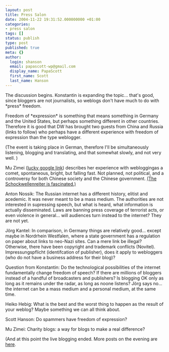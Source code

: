 ```yaml
---
layout: post
title: Press Salon
date: 2004-11-22 19:31:52.000000000 +01:00
categories:
- press salon
tags: []
status: publish
type: post
published: true
meta: {}
author:
  login: shanson
  email: papascott-wp@gmail.com
  display_name: PapaScott
  first_name: Scott
  last_name: Hanson
---
```

<p>The discussion begins. Konstantin is expanding the topic... that's good, since bloggers are not journalists, so weblogs don't have much to do with *press* freedom.</p>
<p>Freedom of *expression* is something that means something in Germany and the United States, but perhaps something different in other countries. Therefore it is good that DW has brought two guests from China and Russia (links to follow) who perhaps have a different experience with freedom of expression than the type weblogger.</p>
<p>(The event is taking place in German, therefore I'll be simultaneously listening, blogging and translating, and that somewhat slowly, and not very well. )</p>
<p>Mu Zimei (<a href="http://www.edifyingspectacle.org/sexuality/blog/archives/laws_and_politicians_mostly_bad/mu_zimei_reviled_admired.php">lucky google link</a>) describes her experience with webloggingas a comet, spontaneous, bright, but falling fast. Not planned, not political, and a controversy for both Chinese society and the Chinese government. <a href="http://blog.schockwellenreiter.de/6753">(The Schockwellenreiter is fascinated.)</a></p>
<p>Anton Nossik: The Russian internet has a different history, elitist and acedemic. It was never meant to be a mass medium. The authorities are not interested in supressing speech, but what is heard, what information is actually disseminated. Laws are banning press coverage of terrorist acts, or even violence in general... will audiences turn instead to the internet? They are not yet.</p>
<p>J&ouml;rg Kantel: In comparison, in Germany things are relatively good... except maybe in Nordrhein Westfalen, where a state government has a regulation on paper about links to neo-Nazi sites. Can a mere link be illegal? Otherwise, there have been copyright and trademark conflicts (Novitel). Impressungspflicht (identifcation of publisher), does it apply to webloggers (who do not have a business address for their blog)?</p>
<p>Question from Konstantin: Do the technological possibilities of the internet fundamentally change freedom of speech? If there are millions of bloggers instead of a handful of broadcasters and publishers? Is blogging OK only as long as it remains under the radar, as long as noone listens? J&ouml;rg says no... the internet can be a mass medium and a personal medium, at the same time.</p>
<p>Heiko Hebig: What is the best and the worst thing to happen as the result of your weblog? Maybe something we can all think about.</p>
<p>Scott Hanson: Do spammers have freedom of expression?</p>
<p>Mu Zimei: Charity blogs: a way for blogs to make a real difference?</p>
<p>(And at this point the live blogging ended. More posts on the evening are <a href="http://www.papascott.de/archives/2004/11/23/">here</a>.</p>
